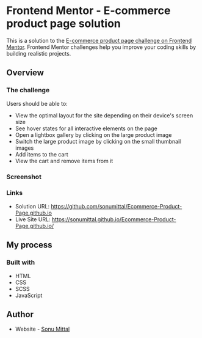 # Frontend Mentor - E-commerce product page solution

This is a solution to the [E-commerce product page challenge on Frontend Mentor](https://www.frontendmentor.io/challenges/ecommerce-product-page-UPsZ9MJp6). Frontend Mentor challenges help you improve your coding skills by building realistic projects.

## Overview

### The challenge

Users should be able to:

- View the optimal layout for the site depending on their device's screen size
- See hover states for all interactive elements on the page
- Open a lightbox gallery by clicking on the large product image
- Switch the large product image by clicking on the small thumbnail images
- Add items to the cart
- View the cart and remove items from it

### Screenshot




### Links

- Solution URL: https://github.com/sonumittal/Ecommerce-Product-Page.github.io
- Live Site URL: https://sonumittal.github.io/Ecommerce-Product-Page.github.io/

## My process

### Built with

- HTML
- CSS
- SCSS
- JavaScript



## Author

- Website - [Sonu Mittal](https://sonumittal.github.io)
<!-- - Frontend Mentor - [@yourusername](https://www.frontendmentor.io/profile/yourusername)
- Twitter - [@yourusername](https://www.twitter.com/yourusername) -->



